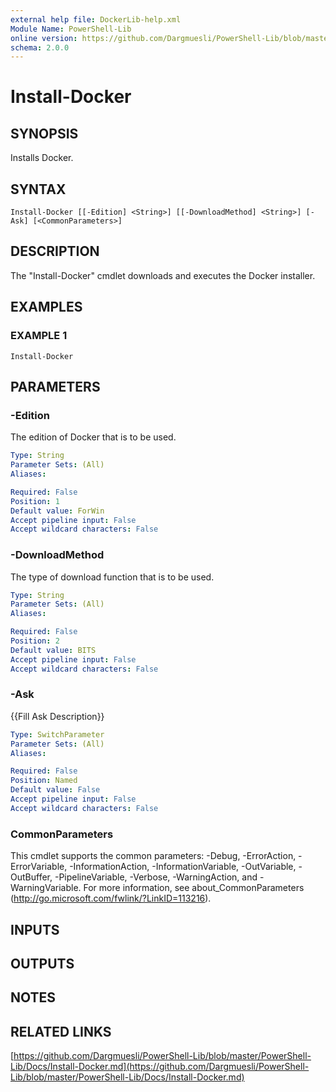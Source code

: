 ```yaml
---
external help file: DockerLib-help.xml
Module Name: PowerShell-Lib
online version: https://github.com/Dargmuesli/PowerShell-Lib/blob/master/PowerShell-Lib/Docs/Install-Docker.md
schema: 2.0.0
---
```


# Install-Docker

## SYNOPSIS
Installs Docker.

## SYNTAX

```
Install-Docker [[-Edition] <String>] [[-DownloadMethod] <String>] [-Ask] [<CommonParameters>]
```

## DESCRIPTION
The "Install-Docker" cmdlet downloads and executes the Docker installer.

## EXAMPLES

### EXAMPLE 1
```
Install-Docker
```

## PARAMETERS

### -Edition
The edition of Docker that is to be used.

```yaml
Type: String
Parameter Sets: (All)
Aliases:

Required: False
Position: 1
Default value: ForWin
Accept pipeline input: False
Accept wildcard characters: False
```

### -DownloadMethod
The type of download function that is to be used.

```yaml
Type: String
Parameter Sets: (All)
Aliases:

Required: False
Position: 2
Default value: BITS
Accept pipeline input: False
Accept wildcard characters: False
```

### -Ask
{{Fill Ask Description}}

```yaml
Type: SwitchParameter
Parameter Sets: (All)
Aliases:

Required: False
Position: Named
Default value: False
Accept pipeline input: False
Accept wildcard characters: False
```

### CommonParameters
This cmdlet supports the common parameters: -Debug, -ErrorAction, -ErrorVariable, -InformationAction, -InformationVariable, -OutVariable, -OutBuffer, -PipelineVariable, -Verbose, -WarningAction, and -WarningVariable.
For more information, see about_CommonParameters (http://go.microsoft.com/fwlink/?LinkID=113216).

## INPUTS

## OUTPUTS

## NOTES

## RELATED LINKS

[https://github.com/Dargmuesli/PowerShell-Lib/blob/master/PowerShell-Lib/Docs/Install-Docker.md](https://github.com/Dargmuesli/PowerShell-Lib/blob/master/PowerShell-Lib/Docs/Install-Docker.md)

